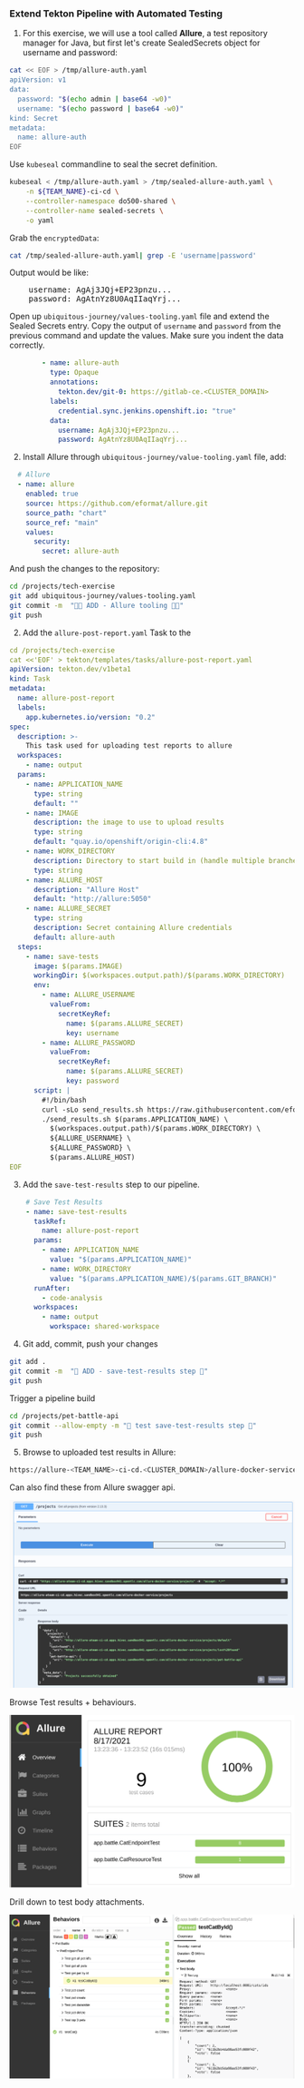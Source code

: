 ### Extend Tekton Pipeline with Automated Testing

1. For this exercise, we will use a tool called **Allure**, a test repository manager for Java, but first let's create SealedSecrets object for username and password:

```bash
cat << EOF > /tmp/allure-auth.yaml
apiVersion: v1
data:
  password: "$(echo admin | base64 -w0)"
  username: "$(echo password | base64 -w0)"
kind: Secret
metadata:
  name: allure-auth
EOF
```

Use `kubeseal` commandline to seal the secret definition.

```bash
kubeseal < /tmp/allure-auth.yaml > /tmp/sealed-allure-auth.yaml \
    -n ${TEAM_NAME}-ci-cd \
    --controller-namespace do500-shared \
    --controller-name sealed-secrets \
    -o yaml
```

Grab the `encryptedData`:
```bash
cat /tmp/sealed-allure-auth.yaml| grep -E 'username|password'
```

Output would be like:
<pre>
    username: AgAj3JQj+EP23pnzu...
    password: AgAtnYz8U0AqIIaqYrj...
</pre>

Open up `ubiquitous-journey/values-tooling.yaml` file and extend the Sealed Secrets entry. Copy the output of `username` and `password` from the previous command and update the values. Make sure you indent the data correctly.

```yaml
        - name: allure-auth
          type: Opaque
          annotations:
            tekton.dev/git-0: https://gitlab-ce.<CLUSTER_DOMAIN>
          labels:
            credential.sync.jenkins.openshift.io: "true"
          data:
            username: AgAj3JQj+EP23pnzu...
            password: AgAtnYz8U0AqIIaqYrj...
```


2. Install Allure through `ubiquitous-journey/value-tooling.yaml` file, add:

```yaml
  # Allure
  - name: allure
    enabled: true
    source: https://github.com/eformat/allure.git
    source_path: "chart"
    source_ref: "main"
    values:
      security:
        secret: allure-auth
```

And push the changes to the repository:
```bash
cd /projects/tech-exercise
git add ubiquitous-journey/values-tooling.yaml
git commit -m  "👩‍🏭 ADD - Allure tooling 👩‍🏭" 
git push 
```

2. Add the `allure-post-report.yaml` Task to the  
```yaml
cd /projects/tech-exercise
cat <<'EOF' > tekton/templates/tasks/allure-post-report.yaml
apiVersion: tekton.dev/v1beta1
kind: Task
metadata:
  name: allure-post-report
  labels:
    app.kubernetes.io/version: "0.2"
spec:
  description: >-
    This task used for uploading test reports to allure
  workspaces:
    - name: output
  params:
    - name: APPLICATION_NAME
      type: string
      default: ""
    - name: IMAGE
      description: the image to use to upload results
      type: string
      default: "quay.io/openshift/origin-cli:4.8"
    - name: WORK_DIRECTORY
      description: Directory to start build in (handle multiple branches)
      type: string
    - name: ALLURE_HOST
      description: "Allure Host"
      default: "http://allure:5050"
    - name: ALLURE_SECRET
      type: string
      description: Secret containing Allure credentials
      default: allure-auth
  steps:
    - name: save-tests
      image: $(params.IMAGE)
      workingDir: $(workspaces.output.path)/$(params.WORK_DIRECTORY)
      env:
        - name: ALLURE_USERNAME
          valueFrom:
            secretKeyRef:
              name: $(params.ALLURE_SECRET)
              key: username
        - name: ALLURE_PASSWORD
          valueFrom:
            secretKeyRef:
              name: $(params.ALLURE_SECRET)
              key: password
      script: |
        #!/bin/bash
        curl -sLo send_results.sh https://raw.githubusercontent.com/eformat/allure/main/scripts/send_results.sh && chmod 755 send_results.sh
        ./send_results.sh $(params.APPLICATION_NAME) \
          $(workspaces.output.path)/$(params.WORK_DIRECTORY) \
          ${ALLURE_USERNAME} \
          ${ALLURE_PASSWORD} \
          $(params.ALLURE_HOST)
EOF
```

3. Add the `save-test-results` step to our pipeline.

```yaml
    # Save Test Results
    - name: save-test-results
      taskRef:
        name: allure-post-report
      params:
        - name: APPLICATION_NAME
          value: "$(params.APPLICATION_NAME)"
        - name: WORK_DIRECTORY
          value: "$(params.APPLICATION_NAME)/$(params.GIT_BRANCH)"
      runAfter:
        - code-analysis
      workspaces:
        - name: output
          workspace: shared-workspace
```

4. Git add, commit, push your changes

```bash
git add .
git commit -m  "🥽 ADD - save-test-results step 🥽" 
git push 
```

Trigger a pipeline build

```bash
cd /projects/pet-battle-api
git commit --allow-empty -m "🧦 test save-test-results step 🧦"
git push
```

5. Browse to uploaded test results in Allure:

```bash
https://allure-<TEAM_NAME>-ci-cd.<CLUSTER_DOMAIN>/allure-docker-service/projects/pet-battle-api/reports/latest/index.html
```

Can also find these from Allure swagger api.

![images/allure-api.png](images/allure-api.png)

Browse Test results + behaviours.

![images/allure-test-suite.png](images/allure-test-suite.png)

Drill down to test body attachments.

![images/allure-behaviours.png](images/allure-behaviours.png)

